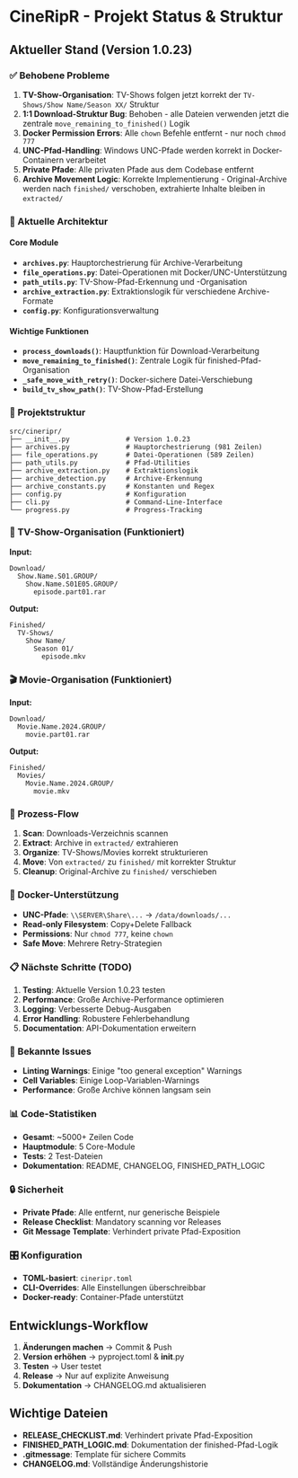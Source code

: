 # CineRipR - Projekt Status & Struktur

## Aktueller Stand (Version 1.0.23)

### ✅ Behobene Probleme
1. **TV-Show-Organisation**: TV-Shows folgen jetzt korrekt der `TV-Shows/Show Name/Season XX/` Struktur
2. **1:1 Download-Struktur Bug**: Behoben - alle Dateien verwenden jetzt die zentrale `move_remaining_to_finished()` Logik
3. **Docker Permission Errors**: Alle `chown` Befehle entfernt - nur noch `chmod 777`
4. **UNC-Pfad-Handling**: Windows UNC-Pfade werden korrekt in Docker-Containern verarbeitet
5. **Private Pfade**: Alle privaten Pfade aus dem Codebase entfernt
6. **Archive Movement Logic**: Korrekte Implementierung - Original-Archive werden nach `finished/` verschoben, extrahierte Inhalte bleiben in `extracted/`

### 🔧 Aktuelle Architektur

#### Core Module
- **`archives.py`**: Hauptorchestrierung für Archive-Verarbeitung
- **`file_operations.py`**: Datei-Operationen mit Docker/UNC-Unterstützung
- **`path_utils.py`**: TV-Show-Pfad-Erkennung und -Organisation
- **`archive_extraction.py`**: Extraktionslogik für verschiedene Archive-Formate
- **`config.py`**: Konfigurationsverwaltung

#### Wichtige Funktionen
- **`process_downloads()`**: Hauptfunktion für Download-Verarbeitung
- **`move_remaining_to_finished()`**: Zentrale Logik für finished-Pfad-Organisation
- **`_safe_move_with_retry()`**: Docker-sichere Datei-Verschiebung
- **`build_tv_show_path()`**: TV-Show-Pfad-Erstellung

### 📁 Projektstruktur
```
src/cineripr/
├── __init__.py              # Version 1.0.23
├── archives.py              # Hauptorchestrierung (981 Zeilen)
├── file_operations.py       # Datei-Operationen (589 Zeilen)
├── path_utils.py            # Pfad-Utilities
├── archive_extraction.py    # Extraktionslogik
├── archive_detection.py     # Archive-Erkennung
├── archive_constants.py     # Konstanten und Regex
├── config.py                # Konfiguration
├── cli.py                   # Command-Line-Interface
└── progress.py              # Progress-Tracking
```

### 🎯 TV-Show-Organisation (Funktioniert)
**Input:**
```
Download/
  Show.Name.S01.GROUP/
    Show.Name.S01E05.GROUP/
      episode.part01.rar
```

**Output:**
```
Finished/
  TV-Shows/
    Show Name/
      Season 01/
        episode.mkv
```

### 🎬 Movie-Organisation (Funktioniert)
**Input:**
```
Download/
  Movie.Name.2024.GROUP/
    movie.part01.rar
```

**Output:**
```
Finished/
  Movies/
    Movie.Name.2024.GROUP/
      movie.mkv
```

### 🔄 Prozess-Flow
1. **Scan**: Downloads-Verzeichnis scannen
2. **Extract**: Archive in `extracted/` extrahieren
3. **Organize**: TV-Shows/Movies korrekt strukturieren
4. **Move**: Von `extracted/` zu `finished/` mit korrekter Struktur
5. **Cleanup**: Original-Archive zu `finished/` verschieben

### 🐳 Docker-Unterstützung
- **UNC-Pfade**: `\\SERVER\Share\...` → `/data/downloads/...`
- **Read-only Filesystem**: Copy+Delete Fallback
- **Permissions**: Nur `chmod 777`, keine `chown`
- **Safe Move**: Mehrere Retry-Strategien

### 📋 Nächste Schritte (TODO)
1. **Testing**: Aktuelle Version 1.0.23 testen
2. **Performance**: Große Archive-Performance optimieren
3. **Logging**: Verbesserte Debug-Ausgaben
4. **Error Handling**: Robustere Fehlerbehandlung
5. **Documentation**: API-Dokumentation erweitern

### 🚨 Bekannte Issues
- **Linting Warnings**: Einige "too general exception" Warnings
- **Cell Variables**: Einige Loop-Variablen-Warnings
- **Performance**: Große Archive können langsam sein

### 📊 Code-Statistiken
- **Gesamt**: ~5000+ Zeilen Code
- **Hauptmodule**: 5 Core-Module
- **Tests**: 2 Test-Dateien
- **Dokumentation**: README, CHANGELOG, FINISHED_PATH_LOGIC

### 🔒 Sicherheit
- **Private Pfade**: Alle entfernt, nur generische Beispiele
- **Release Checklist**: Mandatory scanning vor Releases
- **Git Message Template**: Verhindert private Pfad-Exposition

### 🎛️ Konfiguration
- **TOML-basiert**: `cineripr.toml`
- **CLI-Overrides**: Alle Einstellungen überschreibbar
- **Docker-ready**: Container-Pfade unterstützt

## Entwicklungs-Workflow
1. **Änderungen machen** → Commit & Push
2. **Version erhöhen** → pyproject.toml & __init__.py
3. **Testen** → User testet
4. **Release** → Nur auf explizite Anweisung
5. **Dokumentation** → CHANGELOG.md aktualisieren

## Wichtige Dateien
- **RELEASE_CHECKLIST.md**: Verhindert private Pfad-Exposition
- **FINISHED_PATH_LOGIC.md**: Dokumentation der finished-Pfad-Logik
- **.gitmessage**: Template für sichere Commits
- **CHANGELOG.md**: Vollständige Änderungshistorie
